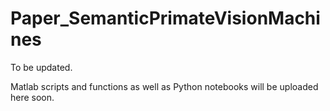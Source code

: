 # Paper_SemanticPrimateVisionMachines

To be updated.

Matlab scripts and functions as well as Python notebooks will be uploaded here soon. 
